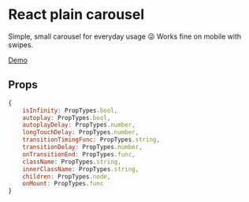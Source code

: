 # React plain carousel
Simple, small carousel for everyday usage 😜
Works fine on mobile with swipes.

[Demo](https://z3xj469o9l.codesandbox.io/)

## Props
```javascript
{
    isInfinity: PropTypes.bool,
    autoplay: PropTypes.bool,
    autoplayDelay: PropTypes.number,
    longTouchDelay: PropTypes.number,
    transitionTimingFunc: PropTypes.string,
    transitionDelay: PropTypes.number,
    onTransitionEnd: PropTypes.func,
    className: PropTypes.string,
    innerClassName: PropTypes.string,
    children: PropTypes.node,
    onMount: PropTypes.func
}
```
